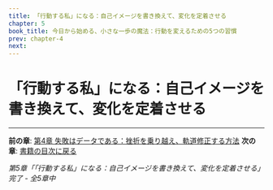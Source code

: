 ```yaml
---
title: 「行動する私」になる：自己イメージを書き換えて、変化を定着させる
chapter: 5
book_title: 今日から始める、小さな一歩の魔法：行動を変えるための5つの習慣
prev: chapter-4
next:
---
```


# 「行動する私」になる：自己イメージを書き換えて、変化を定着させる



---

**前の章**: [第4章 失敗はデータである：挫折を乗り越え、軌道修正する方法](chapter-4.md)
**次の章**: [書籍の目次に戻る](index.md)

*第5章「「行動する私」になる：自己イメージを書き換えて、変化を定着させる」完了 - 全5章中*
